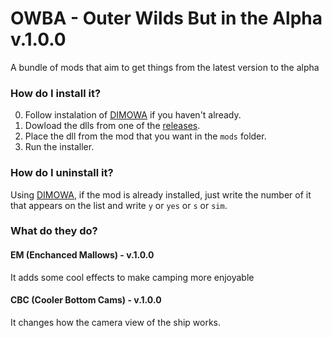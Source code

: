 # OWBA - Outer Wilds But in the Alpha v.1.0.0
A bundle of mods that aim to get things from the latest version to the alpha

### How do I install it?

0. Follow instalation of [DIMOWA](https://github.com/ShoosGun/DIMOWA) if you haven't already. 
1. Dowload the dlls from one of the [releases](https://github.com/ShoosGun/OWBA/releases).
1. Place the dll from the mod that you want in the `mods` folder.
2. Run the installer.

### How do I uninstall it?

Using [DIMOWA](https://github.com/ShoosGun/DIMOWA), if the mod is already installed, just write the number of it that appears on the list and write `y` or `yes` or `s` or `sim`.

### What do they do?

#### EM (Enchanced Mallows) - v.1.0.0
It adds some cool effects to make camping more enjoyable

#### CBC (Cooler Bottom Cams) - v.1.0.0
It changes how the camera view of the ship works.
  
